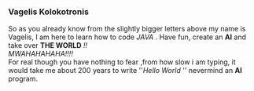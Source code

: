 ### Vagelis Kolokotronis
So as you already know from the slightly bigger letters above my name is Vagelis, I am here to learn how to code *JAVA* .
Have fun, create an **AI** and take over **THE WORLD** *!!*  
*MWAHAHAHAHA!!!!*   
 For real though you have nothing to fear ,from how slow i am typing, it would take me about 200 years to write ''*Hello World* '' nevermind an **AI** program.


